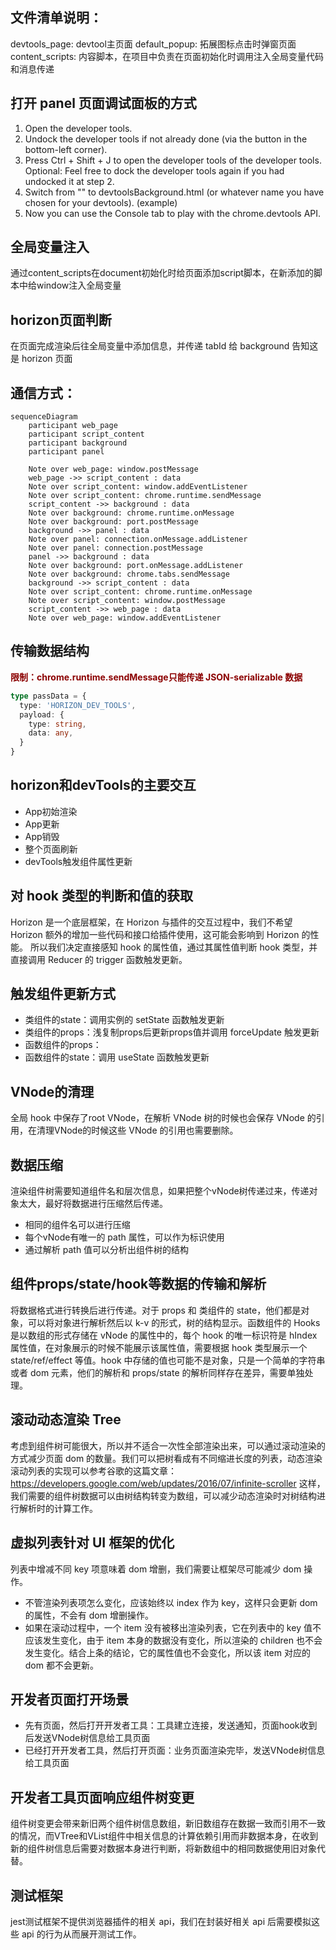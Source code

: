 ## 文件清单说明：
devtools_page: devtool主页面
default_popup: 拓展图标点击时弹窗页面
content_scripts: 内容脚本，在项目中负责在页面初始化时调用注入全局变量代码和消息传递

## 打开 panel 页面调试面板的方式

1. Open the developer tools.
1. Undock the developer tools if not already done (via the button in the bottom-left corner).
1. Press Ctrl + Shift + J to open the developer tools of the developer tools.
Optional: Feel free to dock the developer tools again if you had undocked it at step 2.
1. Switch from "<top frame>" to devtoolsBackground.html (or whatever name you have chosen for your devtools). (example)
1. Now you can use the Console tab to play with the chrome.devtools API.

## 全局变量注入
通过content_scripts在document初始化时给页面添加script脚本，在新添加的脚本中给window注入全局变量

## horizon页面判断
在页面完成渲染后往全局变量中添加信息，并传递 tabId 给 background 告知这是 horizon 页面

## 通信方式：
```mermaid
sequenceDiagram
    participant web_page
    participant script_content
    participant background
    participant panel

    Note over web_page: window.postMessage
    web_page ->> script_content : data
    Note over script_content: window.addEventListener
    Note over script_content: chrome.runtime.sendMessage
    script_content ->> background : data
    Note over background: chrome.runtime.onMessage
    Note over background: port.postMessage
    background ->> panel : data
    Note over panel: connection.onMessage.addListener
    Note over panel: connection.postMessage
    panel ->> background : data
    Note over background: port.onMessage.addListener
    Note over background: chrome.tabs.sendMessage
    background ->> script_content : data
    Note over script_content: chrome.runtime.onMessage
    Note over script_content: window.postMessage
    script_content ->> web_page : data
    Note over web_page: window.addEventListener
```

## 传输数据结构
**<font color=#8B0000>限制：chrome.runtime.sendMessage只能传递 JSON-serializable 数据</font>**


```ts
type passData = {
  type: 'HORIZON_DEV_TOOLS',
  payload: {
    type: string,
    data: any,
  }
}
```

## horizon和devTools的主要交互
- App初始渲染
- App更新
- App销毁
- 整个页面刷新
- devTools触发组件属性更新

## 对 hook 类型的判断和值的获取
Horizon 是一个底层框架，在 Horizon 与插件的交互过程中，我们不希望 Horizon 额外的增加一些代码和接口给插件使用，这可能会影响到 Horizon 的性能。
所以我们决定直接感知 hook 的属性值，通过其属性值判断 hook 类型，并直接调用 Reducer 的 trigger 函数触发更新。

## 触发组件更新方式
- 类组件的state：调用实例的 setState 函数触发更新
- 类组件的props：浅复制props后更新props值并调用 forceUpdate 触发更新
- 函数组件的props：
- 函数组件的state：调用 useState 函数触发更新

## VNode的清理
全局 hook 中保存了root VNode，在解析 VNode 树的时候也会保存 VNode 的引用，在清理VNode的时候这些 VNode 的引用也需要删除。

## 数据压缩
渲染组件树需要知道组件名和层次信息，如果把整个vNode树传递过来，传递对象太大，最好将数据进行压缩然后传递。
- 相同的组件名可以进行压缩
- 每个vNode有唯一的 path 属性，可以作为标识使用
- 通过解析 path 值可以分析出组件树的结构

## 组件props/state/hook等数据的传输和解析
将数据格式进行转换后进行传递。对于 props 和 类组件的 state，他们都是对象，可以将对象进行解析然后以 k-v 的形式，树的结构显示。函数组件的 Hooks 是以数组的形式存储在 vNode 的属性中的，每个 hook 的唯一标识符是 hIndex 属性值，在对象展示的时候不能展示该属性值，需要根据 hook 类型展示一个 state/ref/effect 等值。hook 中存储的值也可能不是对象，只是一个简单的字符串或者 dom 元素，他们的解析和 props/state 的解析同样存在差异，需要单独处理。


## 滚动动态渲染 Tree
考虑到组件树可能很大，所以并不适合一次性全部渲染出来，可以通过滚动渲染的方式减少页面 dom 的数量。我们可以把树看成有不同缩进长度的列表，动态渲染滚动列表的实现可以参考谷歌的这篇文章：https://developers.google.com/web/updates/2016/07/infinite-scroller 这样，我们需要的组件树数据可以由树结构转变为数组，可以减少动态渲染时对树结构进行解析时的计算工作。

## 虚拟列表针对 UI 框架的优化
列表中增减不同 key 项意味着 dom 增删，我们需要让框架尽可能减少 dom 操作。
- 不管渲染列表项怎么变化，应该始终以 index 作为 key，这样只会更新 dom 的属性，不会有 dom 增删操作。
- 如果在滚动过程中，一个 item 没有被移出渲染列表，它在列表中的 key 值不应该发生变化，由于 item 本身的数据没有变化，所以渲染的 children 也不会发生变化。结合上条的结论，它的属性值也不会变化，所以该 item 对应的 dom 都不会更新。

## 开发者页面打开场景
- 先有页面，然后打开开发者工具：工具建立连接，发送通知，页面hook收到后发送VNode树信息给工具页面
- 已经打开开发者工具，然后打开页面：业务页面渲染完毕，发送VNode树信息给工具页面

## 开发者工具页面响应组件树变更
组件树变更会带来新旧两个组件树信息数组，新旧数组存在数据一致而引用不一致的情况，而VTree和VList组件中相关信息的计算依赖引用而非数据本身，在收到新的组件树信息后需要对数据本身进行判断，将新数组中的相同数据使用旧对象代替。

## 测试框架
jest测试框架不提供浏览器插件的相关 api，我们在封装好相关 api 后需要模拟这些 api 的行为从而展开测试工作。

